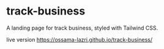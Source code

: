 # track-business
A landing page for track business, styled with Tailwind CSS.

live version https://ossama-lazri.github.io/track-business/
